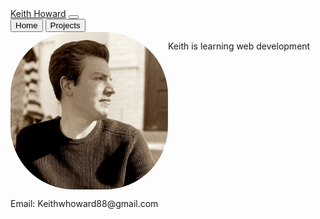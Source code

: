 <head>
        <link href="https://cdn.jsdelivr.net/npm/bootstrap@5.1.3/dist/css/bootstrap.min.css" rel="stylesheet" integrity="sha384-    1BmE4kWBq78iYhFldvKuhfTAU6auU8tT94WrHftjDbrCEXSU1oBoqyl2QvZ6jIW3" crossorigin="anonymous">
        <style>
                #landingGrid {
                display: grid;
                grid-template-columns: 1fr 1fr;
                grid-templat-rows: 1fr;
                }
                img {
                border-radius: 40%;
                }
        </style>
</head>
<body>
        <nav class="navbar navbar-expand-lg navbar-light bg-light">
            <div class="container-fluid">
              <a class="navbar-brand" href="https://github.com/Keith-Howard">Keith Howard</a>
              <button class="navbar-toggler" type="button" data-bs-toggle="collapse" data-bs-target="#navbarNavAltMarkup" aria-controls="navbarNavAltMarkup" aria-expanded="false" aria-label="Toggle navigation">
                <span class="navbar-toggler-icon"></span>
              </button>
              <div class="collapse navbar-collapse" id="navbarNavAltMarkup">
                <div class="navbar-nav">
                  <!--<a class="nav-link active" aria-current="page" href="./index.html">Home</a>
                  <a class="nav-link" href="./projects.html">Projects</a>-->
                  <button type= "button" class="nav-link active" aria-current="page" onClick="getLandingPage()">Home</button>
                  <button type= "button" class="nav-link" onClick="getProjectsPage()">Projects</button>
                </div>
              </div>
            </div>
        </nav>
  <div id="landingGrid">
          <img src="githubpicture.jpeg"/>
          <p>Keith is learning web development</p>
  </div>
  <div id="contactInfo">
          <footer>
                  <p>Email: Keithwhoward88@gmail.com</p>
          </footer>
  </div>
  <!--<script>
          let landingGrid = document.getElementById('landingGrid');
          
          function getLandingPage() {
          landingGrid.innerHTML = '<img src="githubpicture.jpeg"/>
                                   <p>Keith is learning web development</p>';
          }
          
          function getProjectsPage() {
          let p = document.createElement('p');
          p.innerHTML = 'Projects Page';
          landingGrid.innerHTML = '';
          landingGrid.appendChild(p);
          }
  </script>-->
</body>
